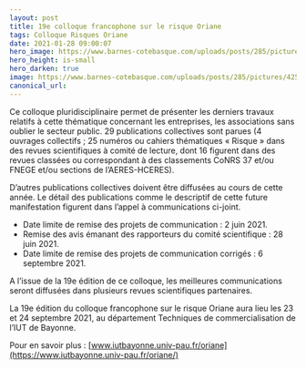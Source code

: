 ```yaml
---
layout: post
title: 19e colloque francophone sur le risque Oriane
tags: Colloque Risques Oriane
date: 2021-01-28 09:00:07
hero_image: https://www.barnes-cotebasque.com/uploads/posts/285/pictures/42586/show_detail_webp.webp?1605257417
hero_height: is-small
hero_darken: true
image: https://www.barnes-cotebasque.com/uploads/posts/285/pictures/42586/show_detail_webp.webp?1605257417
canonical_url:
---
```


Ce colloque pluridisciplinaire permet de présenter les derniers travaux relatifs à cette thématique concernant les entreprises, les associations sans oublier le secteur public. 29 publications collectives sont parues (4 ouvrages collectifs ; 25 numéros ou cahiers thématiques « Risque » dans des revues scientifiques à comité de lecture, dont 16 figurent dans des revues classées ou correspondant à des classements CoNRS 37 et/ou FNEGE et/ou sections de l’AERES-HCERES). 

D’autres publications collectives doivent être diffusées au cours de cette année. Le détail des publications comme le descriptif de cette future manifestation figurent dans l’appel à communications ci-joint.

* Date limite de remise des projets de communication : 2 juin 2021.
* Remise des avis émanant des rapporteurs du comité scientifique : 28 juin 2021.
* Date limite de remise des projets de communication corrigés : 6 septembre 2021.

A l’issue de la 19e édition de ce colloque, les meilleures communications seront diffusées dans plusieurs revues scientifiques partenaires.

La 19e édition du colloque francophone sur le risque Oriane aura lieu les 23 et 24 septembre 2021, au département Techniques de commercialisation de l’IUT de Bayonne.

Pour en savoir plus : [www.iutbayonne.univ-pau.fr/oriane](https://www.iutbayonne.univ-pau.fr/oriane/)

